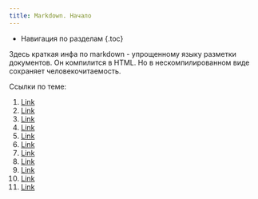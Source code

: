 ```yaml
---
title: Markdown. Начало
---
```


* Навигация по разделам
{.toc}

Здесь краткая инфа по markdown - упрощенному языку разметки документов.
Он компилится в HTML. Но в нескомпилированном виде сохраняет человекочитаемость.

Ссылки по теме:
1. [Link](#)
1. [Link](#)
1. [Link](#)
1. [Link](#)
1. [Link](#)
1. [Link](#)
1. [Link](#)
1. [Link](#)
1. [Link](#)
1. [Link](#)
1. [Link](#)
